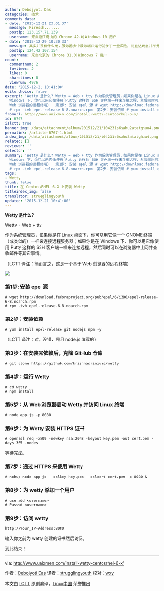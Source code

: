 ```yaml
---
author: Debojyoti Das
categories: 技术
comments_data:
- date: '2015-12-21 23:01:37'
  message: Firessh.......
  postip: 123.157.71.139
  username: 来自浙江舟山的 Chrome 42.0|Windows 10 用户
- date: '2015-12-29 10:30:33'
  message: 其实并没有什么用，服务器多个服务端口运行就多了一些风险，而且这玩意并不是必要的。
  postip: 124.42.107.154
  username: 来自北京的 Chrome 31.0|Windows 7 用户
count:
  commentnum: 2
  favtimes: 3
  likes: 0
  sharetimes: 0
  viewnum: 4976
date: '2015-12-21 10:41:00'
editorchoice: false
excerpt: 'Wetty 是什么? Wetty = Web + tty 作为系统管理员，如果你是在 Linux 桌面下，你可以用它像一个 GNOME 终端（或类似的）一样来连接远程服务器；如果你是在
  Windows 下，你可以用它像使用 Putty 这样的 SSH 客户端一样来连接远程，然后同时可以在浏览器中上网并查收邮件等其它事情。 （LCTT 译注：简而言之，这是一个基于
  Web 浏览器的远程终端）  第1步: 安装 epel 源 # wget http://download.fedoraproject.org/pub/epel/6/i386/epel-release-6-8.noarch.rpm
  # rpm -ivh epel-release-6-8.noarch.rpm  第2步：安装依赖 # yum install epe'
fromurl: http://www.unixmen.com/install-wetty-centosrhel-6-x/
id: 6767
islctt: true
banner_img: /data/attachment/album/201512/21/104231s6sahu2atatghuu4.png
permalink: /article-6767-1.html
index_img: /data/attachment/album/201512/21/104231s6sahu2atatghuu4.png.thumb.jpg
related: []
reviewer: ''
selector: ''
summary: 'Wetty 是什么? Wetty = Web + tty 作为系统管理员，如果你是在 Linux 桌面下，你可以用它像一个 GNOME 终端（或类似的）一样来连接远程服务器；如果你是在
  Windows 下，你可以用它像使用 Putty 这样的 SSH 客户端一样来连接远程，然后同时可以在浏览器中上网并查收邮件等其它事情。 （LCTT 译注：简而言之，这是一个基于
  Web 浏览器的远程终端）  第1步: 安装 epel 源 # wget http://download.fedoraproject.org/pub/epel/6/i386/epel-release-6-8.noarch.rpm
  # rpm -ivh epel-release-6-8.noarch.rpm  第2步：安装依赖 # yum install epe'
tags:
- Wetty
thumb: false
title: 在 Centos/RHEL 6.X 上安装 Wetty
titleindex_img: false
translator: strugglingyouth
updated: '2015-12-21 10:41:00'
---
```


**Wetty 是什么?**


Wetty = Web + tty


作为系统管理员，如果你是在 Linux 桌面下，你可以用它像一个 GNOME 终端（或类似的）一样来连接远程服务器；如果你是在 Windows 下，你可以用它像使用 Putty 这样的 SSH 客户端一样来连接远程，然后同时可以在浏览器中上网并查收邮件等其它事情。


（LCTT 译注：简而言之，这是一个基于 Web 浏览器的远程终端）


![](/data/attachment/album/201512/21/104231s6sahu2atatghuu4.png)


### 第1步: 安装 epel 源



```
# wget http://download.fedoraproject.org/pub/epel/6/i386/epel-release-6-8.noarch.rpm
# rpm -ivh epel-release-6-8.noarch.rpm

```

### 第2步：安装依赖



```
# yum install epel-release git nodejs npm -y

```

（LCTT 译注：对，没错，是用 node.js 编写的）


### 第3步：在安装完依赖后，克隆 GitHub 仓库



```
# git clone https://github.com/krishnasrinivas/wetty

```

### 第4步：运行 Wetty



```
# cd wetty
# npm install

```

### 第5步：从 Web 浏览器启动 Wetty 并访问 Linux 终端



```
# node app.js -p 8080

```

### 第6步：为 Wetty 安装 HTTPS 证书



```
# openssl req -x509 -newkey rsa:2048 -keyout key.pem -out cert.pem -days 365 -nodes 

```

等待完成。


### 第7步：通过 HTTPS 来使用 Wetty



```
# nohup node app.js --sslkey key.pem --sslcert cert.pem -p 8080 &

```

### 第8步：为 wetty 添加一个用户



```
# useradd <username>
# Passwd <username>

```

### 第9步：访问 wetty



```
http://Your_IP-Address:8080

```

输入你之前为 wetty 创建的证书然后访问。


到此结束！




---


via: <http://www.unixmen.com/install-wetty-centosrhel-6-x/>


作者：[Debojyoti Das](http://www.unixmen.com/author/debjyoti/) 译者：[strugglingyouth](https://github.com/strugglingyouth) 校对：[wxy](https://github.com/wxy)


本文由 [LCTT](https://github.com/LCTT/TranslateProject) 原创编译，[Linux中国](https://linux.cn/) 荣誉推出